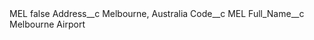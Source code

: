 <?xml version="1.0" encoding="UTF-8"?>
<CustomMetadata xmlns="http://soap.sforce.com/2006/04/metadata" xmlns:xsi="http://www.w3.org/2001/XMLSchema-instance" xmlns:xsd="http://www.w3.org/2001/XMLSchema">
    <label>MEL</label>
    <protected>false</protected>
    <values>
        <field>Address__c</field>
        <value xsi:type="xsd:string">Melbourne, Australia</value>
    </values>
    <values>
        <field>Code__c</field>
        <value xsi:type="xsd:string">MEL</value>
    </values>
    <values>
        <field>Full_Name__c</field>
        <value xsi:type="xsd:string">Melbourne Airport</value>
    </values>
</CustomMetadata>
